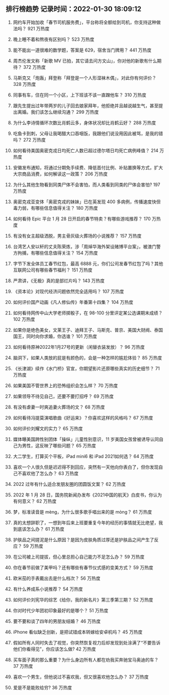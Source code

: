 
## 排行榜趋势 记录时间：2022-01-30 18:09:12
  
  1. 网约车开始加收「春节司机服务费」，平台称将全额给到司机，你支持这种做法吗？ 921 万热度
    
  2. 晚上睡不着和熬夜有区别吗？ 523 万热度
    
  3. 能不能出一道很难的数学题，答案是 629，宿舍当门牌用？ 441 万热度
    
  4. 周杰伦发文称「新歌 MV 已拍，其它请去问方文山」，你对他的新歌有什么期待？ 372 万热度
    
  5. 马斯克又「炮轰」拜登称「拜登是一个人形湿袜木偶」，对此你有何评价？ 328 万热度
    
  6. 同事有车，住在同一个小区，上下班该不该一直蹭他车？ 310 万热度
    
  7. 跟先生提出过年带两岁的儿子回去娘家拜年，他拒绝并且越说越生气，甚至提出离婚。我们该怎么继续沟通？ 299 万热度
    
  8. 为什么李诗情循环次数比肖鹤云多，身体状况却比肖鹤云好？ 288 万热度
    
  9. 吃鱼卡到刺，父母让我喝醋大口吞咽饭，我跟他们说没用因此被骂，是我的错吗？ 272 万热度
    
  10. 如何看待美国奥密克戎日均死亡人数已超过德尔塔日均死亡病例峰值？ 214 万热度
    
  11. 安徽发布通知，将通过分期免手续费、降低首付比例、补贴置换等方式，扩大大宗商品消费，如何解读这一政策？ 206 万热度
    
  12. 为什么其他生物看到同类尸体不会害怕，而人类看到同类的尸体会害怕? 197 万热度
    
  13. 奥密克戎亚变体「奥密克戎的妹妹」已在英发现 400 多病例，传播速度快但毒力弱，有哪些信息值得关注？ 180 万热度
    
  14. 如何看待 Epic 平台 1 月 28 日开启的春节特卖？有哪些游戏推荐？ 170 万热度
    
  15. 有没有女主超级洒脱，男主骨灰级火葬场的小说推荐？ 157 万热度
    
  16. 台湾艺人安以轩的丈夫陈荣炼，涉「周焯华海外架设赌博平台案」，被澳门警方拘捕，有哪些信息值得关注？ 154 万热度
    
  17. 字节下发全体员工春节红包，最高 6888 元，你们公司发春节红包了吗？其他互联网公司有哪些春节福利？ 151 万热度
    
  18. 严肃讲，《无极》真的是部烂片吗？ 143 万热度
    
  19. 《资本论》对现代经济问题依然完全适用吗？ 107 万热度
    
  20. 如何评价国产动画《凡人修仙传》年番第十四集？ 104 万热度
    
  21. 如何看待网传中山大学老师掷骰子，在 98-100 分里评定某公选课期末成绩？ 102 万热度
    
  22. 如果你是绝色美女，文莱王子、迪拜王子、马斯克、普京、美国大财阀、泰国国王，同时向你求婚，你选谁？ 101 万热度
    
  23. 如何看待原神2022年1月27号的更新（闲替衣装发放）？ 96 万热度
    
  24. 脑洞下，如果人类放的屁是有颜色的，会是一种怎样的尴尬体验？ 85 万热度
    
  25. 《长津湖》续作《水门桥》官宣，你期望影片还原哪些真实的历史细节？ 71 万热度
    
  26. 如果美国不管世界上的恐怖组织会怎么样？ 70 万热度
    
  27. 如果领导不待见自己，还要不要打招呼？ 69 万热度
    
  28. 有没有虐妻一时爽追妻火葬场的文？ 68 万热度
    
  29. 如何看待冯提莫演唱歌曲《好运来》？你喜欢这样的风格吗？ 67 万热度
    
  30. 如何评价刘耀文的实力？ 65 万热度
    
  31. 媒体曝美国跨性别团体「操纵」儿童性别意识，11 岁美国女孩曾被诱导认同自己为男性，这反映了哪些问题？ 65 万热度
    
  32. 大二学生，打算买个平板，iPad mini6 和 iPad 2021如何选？ 64 万热度
    
  33. 喜欢一个人很久但是迟迟得不到回应，突然有一天他向你表白了，但你发现自己不喜欢他了怎么办？ 63 万热度
    
  34. 2022 过年有什么适合发朋友圈的团圆饭文案？ 62 万热度
    
  35. 2022 年 1 月 28 日，国务院新闻办发布《2021中国的航天》白皮书，你认为有何意义？ 62 万热度
    
  36. 梦，标准读音是 mèng，为什么很多歌手唱出来的是 mòng？ 61 万热度
    
  37. 真的太想辞职了，一想到年后来上班要重复今年的经历的事情就无比绝望，我到底该怎么办？ 61 万热度
    
  38. 护肤品之间搓泥是什么原因？是因为皮肤角质过厚还是护肤品之间产生了反应？ 59 万热度
    
  39. 在公司被上司提拔，但心里总担心自己能力不足怎么办？ 59 万热度
    
  40. 你在春节前做了美甲吗？还有哪些有春节仪式感的变美方式？ 59 万热度
    
  41. 欧米茄的手表戴出去是什么档次？ 56 万热度
    
  42. 有什么养成系小说推荐？ 54 万热度
    
  43. 如何评价刘宪华的综艺《给你，我的新名片》第三季第三期？ 52 万热度
    
  44. 你对时代少年团初印象最好的是哪个？ 51 万热度
    
  45. 要不要和谈了四年的男朋友结婚？ 46 万热度
    
  46. iPhone 看似缺乏创新，是把试错成本转嫁给安卓机吗？ 45 万热度
    
  47. 假如所有人同时失去了视觉，你突然恢复视力后却发现到处涂满了“不要告诉他们你看得见”，你应该怎么做? 42 万热度
    
  48. 买车面子真的那么重要？为什么身边所有人都在劝我买奔驰宝马奥迪的车？ 37 万热度
    
  49. 喜欢一个男生，但他说过不喜欢我，但又很喜欢他怎么办？ 37 万热度
    
  50. 爱是不是能败给穷? 36 万热度
    
